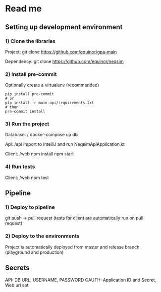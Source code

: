 # Read me
## Setting up development environment
### 1) Clone the libraries
Project:
git clone https://github.com/equinor/gpa-main

Dependency:
git clone https://github.com/equinor/neqsim

### 2) Install pre-commit

Optionally create a virtualenv (recommended)

```shell script
pip install pre-commit
# or
pip install -r main-api/requirements.txt
# then
pre-commit install
```

### 3) Run the project
Database: /
docker-compose up db

Api: /api
Import to IntelliJ and run NeqsimApiApplication.kt

Client: /web
npm install
npm start

### 4) Run tests
Client: /web
npm test

## Pipeline
### 1) Deploy to pipeline
git push 
-> pull request (tests for client are automatically run on pull request)

### 2) Deploy to the environments
Project is automatically deployed from master and release branch (playground and production)

## Secrets
API: DB URL, USERNAME, PASSWORD
OAUTH: Application ID and Secret, Web url set
